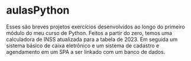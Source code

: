 # aulasPython

Esses são breves projetos exercícios desenvolvidos ao longo do primeiro módulo do meu curso de Python. Feitos a partir do zero, temos uma calculadora de INSS atualizada para a tabela de 2023. 
Em seguida um sistema básico de caixa eletrônico e um sistema de cadastro e agendamento em um SPA a ser linkado com um banco de dados.
